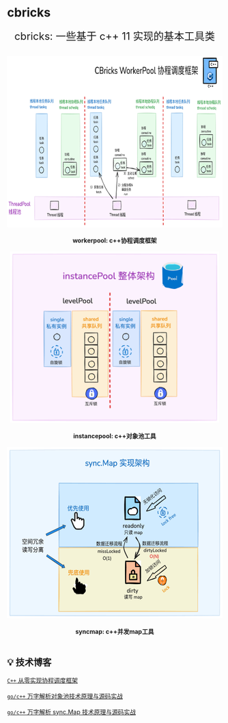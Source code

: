 # cbricks
<p align="center">
<font size="5">cbricks: 一些基于 c++ 11 实现的基本工具类</font>
<br/><br/>
</p>

<p align="center">
<img src="https://github.com/xiaoxuxiansheng/cbricks/blob/main/img/workerpool.png" height="400px/"><br/><br/>
<b>workerpool: c++协程调度框架</b>
<br/><br/>
<img src="https://github.com/xiaoxuxiansheng/cbricks/blob/main/img/instancepool.png" height="400px/"><br/><br/>
<b>instancepool: c++对象池工具</b>
<br/><br/>
<img src="https://github.com/xiaoxuxiansheng/cbricks/blob/main/img/syncmap.png" height="400px/"><br/><br/>
<b>syncmap: c++并发map工具</b>
<br/><br/>
</p>

## 💡 技术博客
<a href="https://mp.weixin.qq.com/s?__biz=MzkxMjQzMjA0OQ==&mid=2247485214&idx=1&sn=989b1c99a646af9680244f41e21c0683">`C++` 从零实现协程调度框架</a> <br/><br/>
<a href="https://mp.weixin.qq.com/s?__biz=MzkxMjQzMjA0OQ==&mid=2247485262&idx=1&sn=79181caac00c6ce75eed02d999a1868f">`go/c++` 万字解析对象池技术原理与源码实战</a> <br/><br/>
<a href="https://mp.weixin.qq.com/s?__biz=MzkxMjQzMjA0OQ==&mid=2247485282&idx=1&sn=5c54cbaa66b05c1e8b83aaf49077c4fc">`go/c++` 万字解析 sync.Map 技术原理与源码实战</a> <br/><br/>